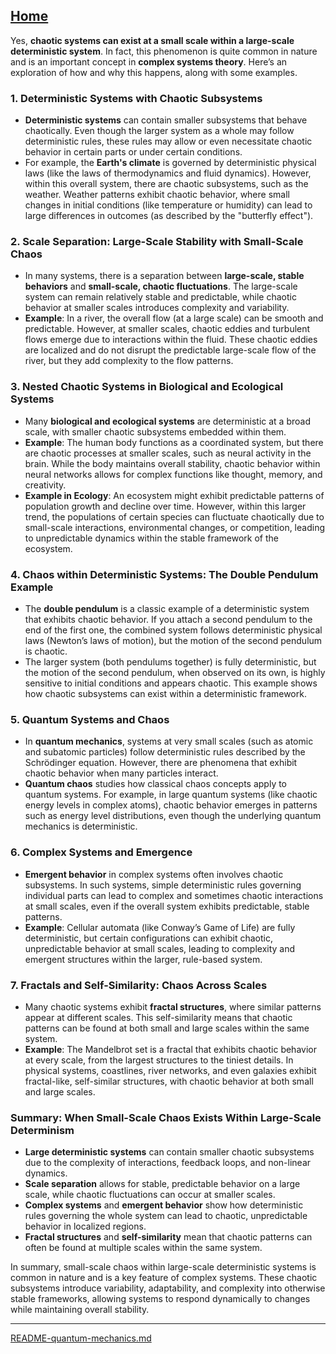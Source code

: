 [Home](https://t2m.io/VwvDcuw)
---

Yes, **chaotic systems can exist at a small scale within a large-scale deterministic system**. In fact, this phenomenon is quite common in nature and is an important concept in **complex systems theory**. Here’s an exploration of how and why this happens, along with some examples.

### 1. **Deterministic Systems with Chaotic Subsystems**
   - **Deterministic systems** can contain smaller subsystems that behave chaotically. Even though the larger system as a whole may follow deterministic rules, these rules may allow or even necessitate chaotic behavior in certain parts or under certain conditions.
   - For example, the **Earth's climate** is governed by deterministic physical laws (like the laws of thermodynamics and fluid dynamics). However, within this overall system, there are chaotic subsystems, such as the weather. Weather patterns exhibit chaotic behavior, where small changes in initial conditions (like temperature or humidity) can lead to large differences in outcomes (as described by the "butterfly effect").

### 2. **Scale Separation: Large-Scale Stability with Small-Scale Chaos**
   - In many systems, there is a separation between **large-scale, stable behaviors** and **small-scale, chaotic fluctuations**. The large-scale system can remain relatively stable and predictable, while chaotic behavior at smaller scales introduces complexity and variability.
   - **Example**: In a river, the overall flow (at a large scale) can be smooth and predictable. However, at smaller scales, chaotic eddies and turbulent flows emerge due to interactions within the fluid. These chaotic eddies are localized and do not disrupt the predictable large-scale flow of the river, but they add complexity to the flow patterns.

### 3. **Nested Chaotic Systems in Biological and Ecological Systems**
   - Many **biological and ecological systems** are deterministic at a broad scale, with smaller chaotic subsystems embedded within them.
   - **Example**: The human body functions as a coordinated system, but there are chaotic processes at smaller scales, such as neural activity in the brain. While the body maintains overall stability, chaotic behavior within neural networks allows for complex functions like thought, memory, and creativity.
   - **Example in Ecology**: An ecosystem might exhibit predictable patterns of population growth and decline over time. However, within this larger trend, the populations of certain species can fluctuate chaotically due to small-scale interactions, environmental changes, or competition, leading to unpredictable dynamics within the stable framework of the ecosystem.

### 4. **Chaos within Deterministic Systems: The Double Pendulum Example**
   - The **double pendulum** is a classic example of a deterministic system that exhibits chaotic behavior. If you attach a second pendulum to the end of the first one, the combined system follows deterministic physical laws (Newton’s laws of motion), but the motion of the second pendulum is chaotic.
   - The larger system (both pendulums together) is fully deterministic, but the motion of the second pendulum, when observed on its own, is highly sensitive to initial conditions and appears chaotic. This example shows how chaotic subsystems can exist within a deterministic framework.

### 5. **Quantum Systems and Chaos**
   - In **quantum mechanics**, systems at very small scales (such as atomic and subatomic particles) follow deterministic rules described by the Schrödinger equation. However, there are phenomena that exhibit chaotic behavior when many particles interact.
   - **Quantum chaos** studies how classical chaos concepts apply to quantum systems. For example, in large quantum systems (like chaotic energy levels in complex atoms), chaotic behavior emerges in patterns such as energy level distributions, even though the underlying quantum mechanics is deterministic.

### 6. **Complex Systems and Emergence**
   - **Emergent behavior** in complex systems often involves chaotic subsystems. In such systems, simple deterministic rules governing individual parts can lead to complex and sometimes chaotic interactions at small scales, even if the overall system exhibits predictable, stable patterns.
   - **Example**: Cellular automata (like Conway’s Game of Life) are fully deterministic, but certain configurations can exhibit chaotic, unpredictable behavior at small scales, leading to complexity and emergent structures within the larger, rule-based system.

### 7. **Fractals and Self-Similarity: Chaos Across Scales**
   - Many chaotic systems exhibit **fractal structures**, where similar patterns appear at different scales. This self-similarity means that chaotic patterns can be found at both small and large scales within the same system.
   - **Example**: The Mandelbrot set is a fractal that exhibits chaotic behavior at every scale, from the largest structures to the tiniest details. In physical systems, coastlines, river networks, and even galaxies exhibit fractal-like, self-similar structures, with chaotic behavior at both small and large scales.

### Summary: When Small-Scale Chaos Exists Within Large-Scale Determinism

- **Large deterministic systems** can contain smaller chaotic subsystems due to the complexity of interactions, feedback loops, and non-linear dynamics.
- **Scale separation** allows for stable, predictable behavior on a large scale, while chaotic fluctuations can occur at smaller scales.
- **Complex systems** and **emergent behavior** show how deterministic rules governing the whole system can lead to chaotic, unpredictable behavior in localized regions.
- **Fractal structures** and **self-similarity** mean that chaotic patterns can often be found at multiple scales within the same system.

In summary, small-scale chaos within large-scale deterministic systems is common in nature and is a key feature of complex systems. These chaotic subsystems introduce variability, adaptability, and complexity into otherwise stable frameworks, allowing systems to respond dynamically to changes while maintaining overall stability.


---

[README-quantum-mechanics.md](https://t2m.io/AQCZw1N)
